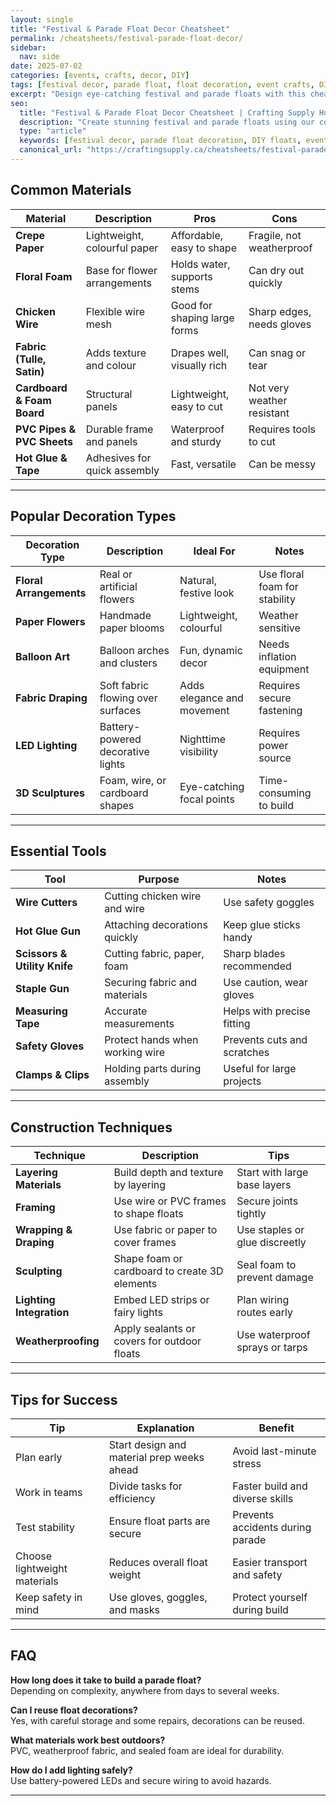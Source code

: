 ```yaml
---
layout: single
title: "Festival & Parade Float Decor Cheatsheet"
permalink: /cheatsheets/festival-parade-float-decor/
sidebar:
  nav: side
date: 2025-07-02
categories: [events, crafts, decor, DIY]
tags: [festival decor, parade float, float decoration, event crafts, DIY decor, large-scale crafts]
excerpt: "Design eye-catching festival and parade floats with this cheatsheet covering materials, decor types, tools, techniques, and helpful tips."
seo:
  title: "Festival & Parade Float Decor Cheatsheet | Crafting Supply Hub"
  description: "Create stunning festival and parade floats using our comprehensive guide on materials, decoration styles, tools, construction techniques, and best practices."
  type: "article"
  keywords: [festival decor, parade float decoration, DIY floats, event crafts, large scale decor, float building]
  canonical_url: "https://craftingsupply.ca/cheatsheets/festival-parade-float-decor/"
---
```


## Common Materials

| Material               | Description                      | Pros                         | Cons                         |
|------------------------|---------------------------------|------------------------------|------------------------------|
| **Crepe Paper**        | Lightweight, colourful paper      | Affordable, easy to shape    | Fragile, not weatherproof    |
| **Floral Foam**        | Base for flower arrangements     | Holds water, supports stems  | Can dry out quickly          |
| **Chicken Wire**       | Flexible wire mesh               | Good for shaping large forms | Sharp edges, needs gloves    |
| **Fabric (Tulle, Satin)**| Adds texture and colour          | Drapes well, visually rich   | Can snag or tear             |
| **Cardboard & Foam Board**| Structural panels              | Lightweight, easy to cut     | Not very weather resistant   |
| **PVC Pipes & PVC Sheets**| Durable frame and panels      | Waterproof and sturdy        | Requires tools to cut        |
| **Hot Glue & Tape**    | Adhesives for quick assembly     | Fast, versatile              | Can be messy                |

---

## Popular Decoration Types

| Decoration Type        | Description                      | Ideal For                   | Notes                         |
|------------------------|---------------------------------|-----------------------------|-------------------------------|
| **Floral Arrangements**| Real or artificial flowers        | Natural, festive look       | Use floral foam for stability |
| **Paper Flowers**      | Handmade paper blooms             | Lightweight, colourful       | Weather sensitive             |
| **Balloon Art**        | Balloon arches and clusters       | Fun, dynamic decor          | Needs inflation equipment     |
| **Fabric Draping**     | Soft fabric flowing over surfaces | Adds elegance and movement  | Requires secure fastening     |
| **LED Lighting**       | Battery-powered decorative lights | Nighttime visibility        | Requires power source         |
| **3D Sculptures**      | Foam, wire, or cardboard shapes   | Eye-catching focal points   | Time-consuming to build       |

---

## Essential Tools

| Tool                   | Purpose                         | Notes                        |
|------------------------|--------------------------------|------------------------------|
| **Wire Cutters**       | Cutting chicken wire and wire  | Use safety goggles            |
| **Hot Glue Gun**       | Attaching decorations quickly  | Keep glue sticks handy        |
| **Scissors & Utility Knife**| Cutting fabric, paper, foam | Sharp blades recommended      |
| **Staple Gun**         | Securing fabric and materials  | Use caution, wear gloves      |
| **Measuring Tape**     | Accurate measurements          | Helps with precise fitting    |
| **Safety Gloves**      | Protect hands when working wire| Prevents cuts and scratches   |
| **Clamps & Clips**     | Holding parts during assembly  | Useful for large projects     |

---

## Construction Techniques

| Technique              | Description                     | Tips                         |
|------------------------|---------------------------------|------------------------------|
| **Layering Materials** | Build depth and texture by layering | Start with large base layers  |
| **Framing**            | Use wire or PVC frames to shape floats | Secure joints tightly         |
| **Wrapping & Draping** | Use fabric or paper to cover frames | Use staples or glue discreetly|
| **Sculpting**          | Shape foam or cardboard to create 3D elements | Seal foam to prevent damage  |
| **Lighting Integration**| Embed LED strips or fairy lights  | Plan wiring routes early      |
| **Weatherproofing**    | Apply sealants or covers for outdoor floats | Use waterproof sprays or tarps|

---

## Tips for Success

| Tip                    | Explanation                    | Benefit                       |
|------------------------|--------------------------------|-------------------------------|
| Plan early             | Start design and material prep weeks ahead | Avoid last-minute stress      |
| Work in teams          | Divide tasks for efficiency     | Faster build and diverse skills|
| Test stability         | Ensure float parts are secure   | Prevents accidents during parade|
| Choose lightweight materials | Reduces overall float weight | Easier transport and safety   |
| Keep safety in mind    | Use gloves, goggles, and masks  | Protect yourself during build |

---

## FAQ

**How long does it take to build a parade float?**  
Depending on complexity, anywhere from days to several weeks.

**Can I reuse float decorations?**  
Yes, with careful storage and some repairs, decorations can be reused.

**What materials work best outdoors?**  
PVC, weatherproof fabric, and sealed foam are ideal for durability.

**How do I add lighting safely?**  
Use battery-powered LEDs and secure wiring to avoid hazards.

---
